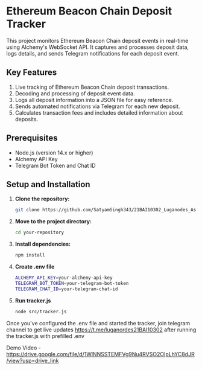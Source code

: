 # Ethereum Beacon Chain Deposit Tracker

This project monitors Ethereum Beacon Chain deposit events in real-time using Alchemy's WebSocket API. It captures and processes deposit data, logs details, and sends Telegram notifications for each deposit event.

## Key Features

1. Live tracking of Ethereum Beacon Chain deposit transactions.
2. Decoding and processing of deposit event data.
3. Logs all deposit information into a JSON file for easy reference.
4. Sends automated notifications via Telegram for each new deposit.
5. Calculates transaction fees and includes detailed information about deposits.

## Prerequisites

- Node.js (version 14.x or higher)
- Alchemy API Key
- Telegram Bot Token and Chat ID

## Setup and Installation

1. **Clone the repository:**

   ```bash
   git clone https://github.com/SatyamSingh343/21BAI10302_Luganodes_Assignment.git

2. **Move to the project directory:**

   ```bash
   cd your-repository

3. **Install dependencies:**
    ```bash
    npm install

4. **Create .env file**
    ```bash
    ALCHEMY_API_KEY=your-alchemy-api-key
    TELEGRAM_BOT_TOKEN=your-telegram-bot-token
    TELEGRAM_CHAT_ID=your-telegram-chat-id

5. **Run tracker.js**
    ```bash
    node src/tracker.js

Once you've configured the .env file and started the tracker, join telegram channel to get live updates https://t.me/luganordes21BAI10302 after running the tracker.js with prefilled .env

Demo Video - https://drive.google.com/file/d/1WlNNSSTEMFVg9Nu4RVSO2OIpLhYC8dJR/view?usp=drive_link